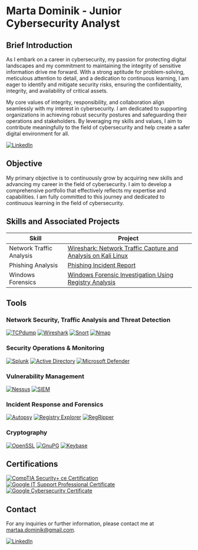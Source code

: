 # Marta Dominik - Junior Cybersecurity Analyst

## Brief Introduction

As I embark on a career in cybersecurity, my passion for protecting digital landscapes and my commitment to maintaining the integrity of sensitive information drive me forward. With a strong aptitude for problem-solving, meticulous attention to detail, and a dedication to continuous learning, I am eager to identify and mitigate security risks, ensuring the confidentiality, integrity, and availability of critical assets.

My core values of integrity, responsibility, and collaboration align seamlessly with my interest in cybersecurity. I am dedicated to supporting organizations in achieving robust security postures and safeguarding their operations and stakeholders. By leveraging my skills and values, I aim to contribute meaningfully to the field of cybersecurity and help create a safer digital environment for all.

[![LinkedIn](https://img.shields.io/badge/LinkedIn-0077B5?style=for-the-badge&logo=linkedin&logoColor=white)](https://www.linkedin.com/in/marta-dominik-a67803233/)

## Objective

My primary objective is to continuously grow by acquiring new skills and advancing my career in the field of cybersecurity. I aim to develop a comprehensive portfolio that effectively reflects my expertise and capabilities. I am fully committed to this journey and dedicated to continuous learning in the field of cybersecurity.

## Skills and Associated Projects

| Skill                   | Project                                                                 |
|-------------------------|-------------------------------------------------------------------------|
| Network Traffic Analysis | [Wireshark: Network Traffic Capture and Analysis on Kali Linux](https://github.com/MarthaDominik/Wireshark-Network-Traffic-Capture-and-Analysis-on-Kali-Linux) |
| Phishing Analysis       | [Phishing Incident Report](https://github.com/MarthaDominik/Phishing-Incident-Report) |
| Windows Forensics       | [Windows Forensic Investigation Using Registry Analysis](https://github.com/MarthaDominik/Windows-Forensic-Investigation-Using-Registry-Analysis) |

## Tools

### Network Security, Traffic Analysis and Threat Detection
[![TCPdump](https://img.shields.io/badge/TCPdump-FF5500?style=for-the-badge&logo=tcpdump&logoColor=white)](https://www.tcpdump.org/)
[![Wireshark](https://img.shields.io/badge/Wireshark-1679A7?style=for-the-badge&logo=wireshark&logoColor=white)](https://www.wireshark.org/)
[![Snort](https://img.shields.io/badge/Snort-FF2B2B?style=for-the-badge&logo=snort&logoColor=white)](https://www.snort.org/)
[![Nmap](https://img.shields.io/badge/Nmap-4682B4?style=for-the-badge&logo=nmap&logoColor=white)](https://nmap.org/)

### Security Operations & Monitoring
[![Splunk](https://img.shields.io/badge/Splunk-000000?style=for-the-badge&logo=splunk&logoColor=white)](https://www.splunk.com/)
[![Active Directory](https://img.shields.io/badge/Active_Directory-0078D4?style=for-the-badge&logo=microsoft&logoColor=white)](https://learn.microsoft.com/en-us/windows-server/identity/ad-ds/get-started/virtual-dc/active-directory-domain-services-overview)
[![Microsoft Defender](https://img.shields.io/badge/Microsoft_Defender-1E90FF?style=for-the-badge&logo=microsoft&logoColor=white)](https://www.microsoft.com/en-us/security/business/microsoft-defender)

### Vulnerability Management
[![Nessus](https://img.shields.io/badge/Nessus-00C7B7?style=for-the-badge&logo=tenable&logoColor=white)](https://www.tenable.com/products/nessus)
[![SIEM](https://img.shields.io/badge/SIEM-FF5722?style=for-the-badge&logo=siem&logoColor=white)](https://www.varonis.com/blog/what-is-a-siem)

### Incident Response and Forensics
[![Autopsy](https://img.shields.io/badge/Autopsy-3E9BCF?style=for-the-badge&logo=autopsy&logoColor=white)](https://www.sleuthkit.org/autopsy/)
[![Registry Explorer](https://img.shields.io/badge/Registry_Explorer-000000?style=for-the-badge)](https://ericzimmerman.github.io/#!index.md)
[![RegRipper](https://img.shields.io/badge/RegRipper-000000?style=for-the-badge)](https://github.com/keydet89/RegRipper3.0)

### Cryptography
[![OpenSSL](https://img.shields.io/badge/OpenSSL-721412?style=for-the-badge&logo=openssl&logoColor=white)](https://www.openssl.org/)
[![GnuPG](https://img.shields.io/badge/GnuPG-0093DD?style=for-the-badge&logo=gnu-privacy-guard&logoColor=white)](https://gnupg.org/)
[![Keybase](https://img.shields.io/badge/Keybase-33A0FF?style=for-the-badge&logo=keybase&logoColor=white)](https://keybase.io/)

## Certifications

[![CompTIA Security+ ce Certification](https://img.shields.io/badge/CompTIA_Security%2B_ce_Certification-E60000?style=for-the-badge&logo=comptia&logoColor=white)](https://www.credly.com/badges/a5cd628c-47a9-41b8-8ac0-d9ace22ac7f6/public_url)\
[![Google IT Support Professional Certificate](https://img.shields.io/badge/Google_IT_Support_Professional_Certificate-4285F4?style=for-the-badge&logo=google&logoColor=white)](https://www.credly.com/badges/5924a725-696c-4a9b-9a47-65bcb3a79c78/public_url)\
[![Google Cybersecurity Certificate](https://img.shields.io/badge/Google_Cybersecurity_Certificate-4285F4?style=for-the-badge&logo=google&logoColor=white)](https://www.credly.com/badges/f966502d-be9b-4953-88bb-efed99eddfb1/public_url)

## Contact

For any inquiries or further information, please contact me at [martaa.dominik@gmail.com](mailto:martaa.dominik@gmail.com).

[![LinkedIn](https://img.shields.io/badge/LinkedIn-0077B5?style=for-the-badge&logo=linkedin&logoColor=white)](https://www.linkedin.com/in/marta-dominik-a67803233/)
